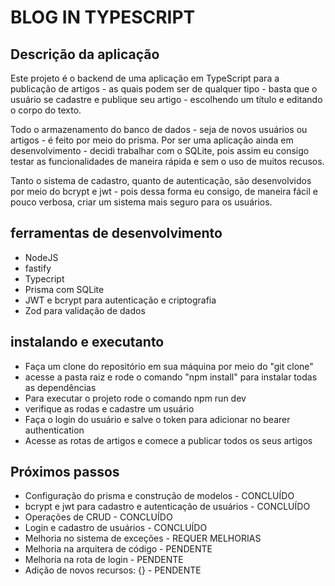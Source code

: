 # BLOG IN TYPESCRIPT

## Descrição da aplicação

Este projeto é o backend de uma aplicação em TypeScript para a publicação de artigos - as quais podem ser de qualquer tipo - basta que o usuário se cadastre e publique seu artigo - escolhendo um título e editando o corpo do texto. 

Todo o armazenamento do banco de dados - seja de novos usuários ou artigos - é feito por meio do prisma. Por ser uma aplicação ainda em desenvolvimento - decidi trabalhar com o SQLite, pois assim eu consigo testar as funcionalidades de maneira rápida e sem o uso de muitos recusos. 

Tanto o sistema de cadastro, quanto de autenticação, são desenvolvidos por meio do bcrypt e jwt - pois dessa forma eu consigo, de maneira fácil e pouco verbosa, criar um sistema mais seguro para os usuários. 

## ferramentas de desenvolvimento

 - NodeJS
 - fastify
 - Typecript
 - Prisma com SQLite
 - JWT e bcrypt para autenticação e criptografia 
 - Zod para validação de dados

## instalando e executanto

 - Faça um clone do repositório em sua máquina por meio do "git clone"
 - acesse a pasta raiz e rode o comando "npm install" para instalar todas as dependências
 - Para executar o projeto rode o comando npm run dev
 - verifique as rodas e cadastre um usuário
 - Faça o login do usuário e salve o token para adicionar no bearer authentication
 - Acesse as rotas de artigos e comece a publicar todos os seus artigos

## Próximos passos

 - Configuração do prisma e construção de modelos - CONCLUÍDO
 - bcrypt e jwt para cadastro e autenticação de usuários - CONCLUÍDO
 - Operações de CRUD - CONCLUÍDO
 - Login e cadastro de usuários - CONCLUÍDO
 - Melhoria no sistema de exceções - REQUER MELHORIAS 
 - Melhoria na arquitera de código - PENDENTE
 - Melhoria na rota de login - PENDENTE
 - Adição de novos recursos: {} - PENDENTE
